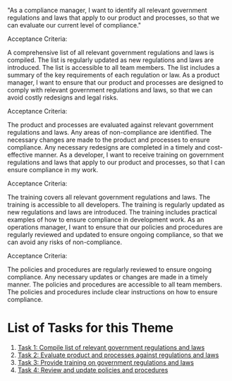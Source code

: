 "As a compliance manager, I want to identify all relevant government regulations and laws that apply to our product and processes, so that we can evaluate our current level of compliance."

Acceptance Criteria:

A comprehensive list of all relevant government regulations and laws is compiled.
The list is regularly updated as new regulations and laws are introduced.
The list is accessible to all team members.
The list includes a summary of the key requirements of each regulation or law.
As a product manager, I want to ensure that our product and processes are designed to comply with relevant government regulations and laws, so that we can avoid costly redesigns and legal risks.

Acceptance Criteria:

The product and processes are evaluated against relevant government regulations and laws.
Any areas of non-compliance are identified.
The necessary changes are made to the product and processes to ensure compliance.
Any necessary redesigns are completed in a timely and cost-effective manner.
As a developer, I want to receive training on government regulations and laws that apply to our product and processes, so that I can ensure compliance in my work.

Acceptance Criteria:

The training covers all relevant government regulations and laws.
The training is accessible to all developers.
The training is regularly updated as new regulations and laws are introduced.
The training includes practical examples of how to ensure compliance in development work.
As an operations manager, I want to ensure that our policies and procedures are regularly reviewed and updated to ensure ongoing compliance, so that we can avoid any risks of non-compliance.

Acceptance Criteria:

The policies and procedures are regularly reviewed to ensure ongoing compliance.
Any necessary updates or changes are made in a timely manner.
The policies and procedures are accessible to all team members.
The policies and procedures include clear instructions on how to ensure compliance.

# List of Tasks for this Theme 
1. [Task 1: Compile list of relevant government regulations and laws](/documentation/templates/theme/initiatives/epics/stories/tasks/task_template_2.md)
2. [Task 2: Evaluate product and processes against regulations and laws](/documentation/templates/theme/initiatives/epics/stories/tasks/task_template_2.md)
3. [Task 3: Provide training on government regulations and laws](/documentation/templates/theme/initiatives/epics/stories/tasks/task_template_2.md)
4. [Task 4: Review and update policies and procedures](/documentation/templates/theme/initiatives/epics/stories/tasks/task_template_2.md)
